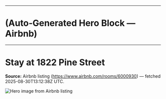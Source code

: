 
---
# (Auto‑Generated Hero Block — Airbnb)
---

# Stay at 1822 Pine Street

**Source:** Airbnb listing (https://www.airbnb.com/rooms/6000930) — fetched 2025-08-30T13:12:38Z UTC.

![Hero image from Airbnb listing](1822-pine/images/web/airbnb/airbnb_00.jpg)